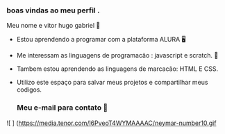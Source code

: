 ### boas vindas ao meu perfil .

Meu nome e vitor hugo gabriel 🥇
- Estou aprendendo a programar com a plataforma ALURA 🖥️
- Me interessam as linguagens de programacão : javascript e scratch. 🍻
- Tambem estou aprendendo as linguagens de marcacão: HTML E CSS.
- Utilizo este espaço para salvar meus projetos e compartilhar meus codigos.

  ### Meu e-mail para contato 📧



 ![ ] (https://media.tenor.com/l6PveoT4WYMAAAAC/neymar-number10.gif
  


<!--
**vhpretin/vhpretin** is a ✨ _special_ ✨ repository because its `README.md` (this file) appears on your GitHub profile.

Here are some ideas to get you started:

- 🔭 I’m currently working on ...
- 🌱 I’m currently learning ...
- 👯 I’m looking to collaborate on ...
- 🤔 I’m looking for help with ...
- 💬 Ask me about ...
- 📫 How to reach me: ...
- 😄 Pronouns: ...
- ⚡ Fun fact: ...
-->
